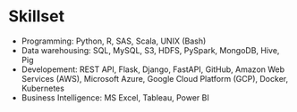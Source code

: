 # Skillset
* Programming: Python, R, SAS, Scala, UNIX (Bash)
* Data warehousing: SQL, MySQL, S3, HDFS, PySpark, MongoDB, Hive, Pig
* Developement: REST API, Flask, Django, FastAPI, GitHub, Amazon Web Services (AWS), Microsoft Azure, Google Cloud Platform (GCP), Docker, Kubernetes
* Business Intelligence: MS Excel, Tableau, Power BI